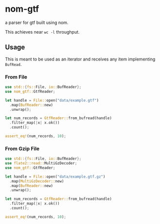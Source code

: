 # nom-gtf

a parser for gtf built using nom.

This achieves near `wc -l` throughput.

## Usage

This is meant to be used as an iterator and receives any item implementing `BufRead`.

### From File

```rust
use std::{fs::File, io::BufReader};
use nom_gtf::GtfReader;

let handle = File::open("data/example.gtf")
  .map(BufReader::new)
  .unwrap();

let num_records = GtfReader::from_bufread(handle)
  .filter_map(|x| x.ok())
  .count();

assert_eq!(num_records, 10);
```

### From Gzip File

```rust
use std::{fs::File, io::BufReader};
use flate2::read::MultiGzDecoder;
use nom_gtf::GtfReader;

let handle = File::open("data/example.gtf.gz")
  .map(MultiGzDecoder::new)
  .map(BufReader::new)
  .unwrap();

let num_records = GtfReader::from_bufread(handle)
  .filter_map(|x| x.ok())
  .count();

assert_eq!(num_records, 10);
```
